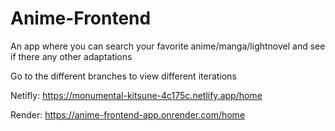 # Anime-Frontend

An app where you can search your favorite anime/manga/lightnovel and see if there any other adaptations

Go to the different branches to view different iterations

Netifly: https://monumental-kitsune-4c175c.netlify.app/home

Render: https://anime-frontend-app.onrender.com/home